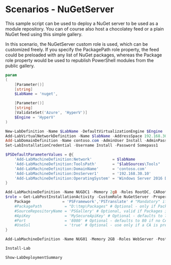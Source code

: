 # Scenarios - NuGetServer

This sample script can be used to deploy a NuGet server
to be used as a module repository. You can of course also
host a chocolatey feed or a plain NuGet feed using this
simple gallery.

In this scenario, the NuGetServer custom role is used, which
can be customized freely. If you specify the PackagePath
role property, the feed could be preloaded with any list of
NuGet packages, whereas the Package role property would be
used to republish PowerShell modules from the public gallery.

```powershell
param
(
    [Parameter()]
    [string]
    $LabName = 'nuget',

    [Parameter()]
    [string]
    [ValidateSet('Azure', 'HyperV')]
    $Engine = 'HyperV'
)

New-LabDefinition -Name $LabName -DefaultVirtualizationEngine $Engine
Add-LabVirtualNetworkDefinition -Name $labName -AddressSpace 192.168.30.0/24
Add-LabDomainDefinition -Name contoso.com -AdminUser Install -AdminPassword Somepass1
Set-LabInstallationCredential -Username Install -Password Somepass1

$PSDefaultParameterValues = @{
    'Add-LabMachineDefinition:Network'         = $labName
    'Add-LabMachineDefinition:ToolsPath'       = "$labSources\Tools"
    'Add-LabMachineDefinition:DomainName'      = 'contoso.com'
    'Add-LabMachineDefinition:DnsServer1'      = '192.168.30.10'
    'Add-LabMachineDefinition:OperatingSystem' = 'Windows Server 2016 Datacenter (Desktop Experience)'
}

Add-LabMachineDefinition -Name NUGDC1 -Memory 2gB -Roles RootDC, CARoot -IpAddress 192.168.30.10
$role = Get-LabPostInstallationActivity -CustomRole NuGetServer -Properties @{
    Package              = 'PSFramework','PSTranslate' # "Mandatory" if PackagePath is not used
    #PackagePath          = "D:\tmp\Packages" # Optional - only if Packages is not used, define a directory containing nuget files to publish
    #SourceRepositoryName = 'PSGallery' # Optional, valid if Packages is not used - if you want to download your packages from a different upstream gallery than PSGallery
    #ApiKey               = 'MySecureApiKey' # Optional - defaults to lab installation password, e.g. Somepass1
    #Port                 = '8080' # Optional - defaults to 80 if no CA is present or 443, if a CA is present in the lab
    #UseSsl               = 'true' # Optional - use only if a CA is present in the lab
}

Add-LabMachineDefinition -Name NUG01 -Memory 2GB -Roles WebServer -PostInstallationActivity $role

Install-Lab

Show-LabDeploymentSummary
```

